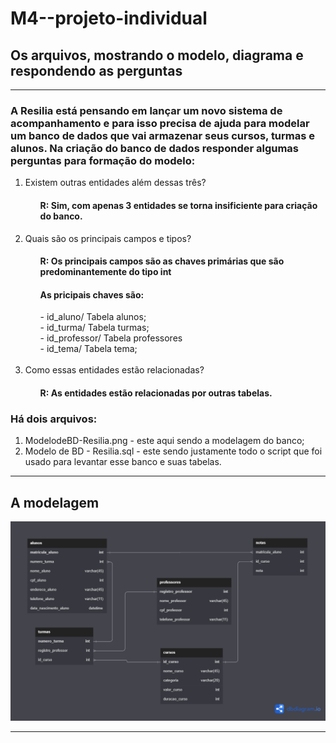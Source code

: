 # M4--projeto-individual
## Os arquivos, mostrando o modelo, diagrama e respondendo as perguntas
<hr>
<h3>A Resilia está pensando em lançar um novo sistema de acompanhamento e para isso precisa de ajuda para modelar um banco de dados que vai armazenar seus cursos, turmas e alunos. Na criação do banco de dados responder algumas perguntas para formação do modelo:</h3>
       <ol>
       <li>Existem outras entidades além dessas três?</li>
       <ol><h4>R: Sim, com apenas 3 entidades se torna insificiente para criação do banco.</h4></ol>
       <li>Quais são os principais campos e tipos?</li>
       <ol><h4>R: Os principais campos são as chaves primárias que são predominantemente do tipo int</h4><h4>As pricipais chaves são:</h4>                
              - id_aluno/ Tabela alunos;<br>
              - id_turma/ Tabela turmas;<br>
              - id_professor/ Tabela professores<br>
              - id_tema/ Tabela tema;<br><br></ol>
       <li>Como essas entidades estão relacionadas?</li>
       <ol><h4>R: As entidades estão relacionadas por outras tabelas.</h4></ol>
       </ol>
<h3> Há dois arquivos: </h3>
<ol> 
<li> ModelodeBD-Resilia.png - este aqui sendo a modelagem do banco;</li>
<li> Modelo de BD - Resilia.sql - este sendo justamente todo o script que foi usado para levantar esse banco e suas tabelas.</li>
</ol>

<hr>

## A modelagem 
<img src="/ModelodeBD-Resilia.png" width="700px"/>


<hr>
<br>
